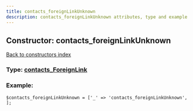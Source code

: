 ```yaml
---
title: contacts_foreignLinkUnknown
description: contacts_foreignLinkUnknown attributes, type and example
---
```

## Constructor: contacts\_foreignLinkUnknown  
[Back to constructors index](index.md)






### Type: [contacts\_ForeignLink](../types/contacts_ForeignLink.md)


### Example:

```
$contacts_foreignLinkUnknown = ['_' => 'contacts_foreignLinkUnknown', ];
```  

